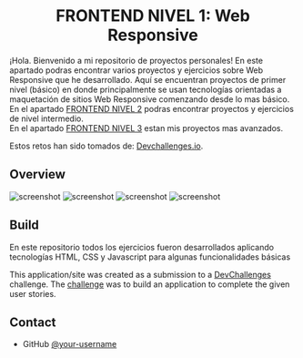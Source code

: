 <!-- Please update value in the {}  -->

<h1 align="center">FRONTEND NIVEL 1: Web Responsive</h1>

<div>
   ¡Hola. Bienvenido a mi repositorio de proyectos personales! En este apartado podras encontrar varios proyectos y ejercicios sobre Web Responsive que he desarrollado. Aquí se encuentran proyectos de primer nivel (básico) en donde principalmente se usan tecnologías orientadas a maquetación de sitios Web Responsive comenzando desde lo mas básico.
 <br> 
 En el apartado <a href="#" target="_blank">FRONTEND NIVEL 2</a> podras encontrar proyectos y ejercicios de nivel intermedio.
 <br>
 En el apartado <a href="#" target="_blank">FRONTEND NIVEL 3</a> estan mis proyectos mas avanzados.
  
  
  
  
  Estos retos han sido tomados de: <a href="http://devchallenges.io" target="_blank">Devchallenges.io</a>.
</div>

<!-- TABLE OF CONTENTS -->

<!-- OVERVIEW -->

## Overview

![screenshot](https://github.com/paulinoacuna/ResponsiveWebChallenges/blob/903b398c840ea73d1a6ba04d8c127f3b245329d5/404-not-found/404_ss.png)
![screenshot](https://github.com/paulinoacuna/ResponsiveWebChallenges/blob/e0b20e8cb18956cb2434b9393d0c750ddecb7365/My-team-page/team_ss.png)
![screenshot](https://github.com/paulinoacuna/ResponsiveWebChallenges/blob/e0b20e8cb18956cb2434b9393d0c750ddecb7365/my-gallery-master/gallery_ss.png)
![screenshot](https://github.com/paulinoacuna/ResponsiveWebChallenges/blob/e0b20e8cb18956cb2434b9393d0c750ddecb7365/interior-consultant-master/interior_ss.png)


## Build

En este repositorio todos los ejercicios fueron desarrollados aplicando tecnologías HTML, CSS y Javascript para algunas funcionalidades básicas

This application/site was created as a submission to a [DevChallenges](https://devchallenges.io/challenges) challenge. The [challenge](https://devchallenges.io/challenges/wBunSb7FPrIepJZAg0sY) was to build an application to complete the given user stories.

## Contact

- GitHub [@your-username](https://github.com/paulinoacuna)
